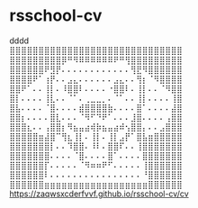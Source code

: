 # rsschool-cv
dddd<br>
⣿⣿⣿⣿⣿⣿⣿⣿⣿⣿⣿⣿⣿⣿⣿⣿⣿⣿⣿⣿⣿⣿⣿⣿⣿⣿⣿⣿⣿⣿<br>
⣿⣿⣿⣿⣿⣿⣿⣿⣿⡿⠛⠻⠿⠿⠿⠿⠿⠿⠟⠛⢻⣿⣿⣿⣿⣿⣿⣿⣿⣿<br>
⣿⣿⣿⣿⣿⣿⠟⣻⡟⠄⠄⠄⠄⠄⠄⠄⠄⠄⠄⠄⠄⢻⣟⠻⣿⣿⣿⣿⣿⣿<br>
⣿⣿⣿⣿⠟⠁⢰⡟⠄⠄⣠⣄⠄⠄⠄⠄⠄⠄⣠⣄⠄⠄⢻⡆⠈⠻⣿⣿⣿⣿<br>
⣿⣿⠟⠁⠄⠄⢸⡇⠄⠸⣿⣿⠇⠄⠄⠄⠄⠐⣿⣿⠇⠄⢸⡇⠄⠄⠈⠻⣿⣿<br>
⣿⡇⠄⠄⠄⠄⢸⣇⠄⠄⠈⠁⠄⢀⣀⣀⡀⠄⠈⠁⠄⠄⢸⡇⠄⠄⠄⠄⢸⣿<br>
⣿⣧⠄⠄⠄⠄⠈⣿⠄⠄⠄⠄⣾⣿⣿⣿⣿⣷⠄⠄⠄⠄⣿⠁⠄⠄⠄⠄⣼⣿<br>
⣿⣿⡆⠄⠄⠄⠄⣿⣇⠄⠄⠄⠈⠻⠋⠙⠟⠁⠄⠄⠄⣸⣿⠄⠄⠄⠄⢠⣿⣿<br>
⣿⣿⣿⣆⠄⠄⢠⣿⣿⡆⠻⣦⣤⣴⢾⡷⣦⣤⣴⠾⢢⣿⣿⡄⠄⠄⣠⣿⣿⣿<br>
⣿⣿⣿⣿⣿⣶⣼⣿⠉⢻⣆⢸⡇⠄⢸⡇⠄⢸⡇⣠⡟⠁⣿⣧⣶⣿⣿⣿⣿⣿<br>
⣿⣿⣿⣿⣿⣿⣿⡇⠄⠄⠹⣿⣿⠄⠸⠇⠄⣿⣿⠏⠄⠄⢸⣿⣿⣿⣿⣿⣿⣿<br>
⣿⣿⣿⣿⣿⣿⣿⠄⠄⠄⠄⠈⣿⠄⠄⠄⠄⣿⠁⠄⠄⠄⠄⣿⣿⣿⣿⣿⣿⣿<br>
⣿⣿⣿⣿⣿⣿⡏⠄⠄⠄⠄⠄⠈⠻⠶⠶⠟⠋⠄⠄⠄⠄⠄⢸⣿⣿⣿⣿⣿⣿<br>
⣿⣿⣿⣿⣿⣿⠇⠄⠄⠄⠄⠄⠄⠄⠄⠄⠄⠄⠄⠄⠄⠄⠄⠘⣿⣿⣿⣿⣿⣿<br>
⣿⣿⣿⣿⣿⣿⣶⣶⣶⣶⣶⣶⣶⣶⣶⣶⣶⣶⣶⣶⣶⣶⣶⣶⣿⣿⣿⣿⣿⣿<br>
https://zaqwsxcderfvvf.github.io/rsschool-cv/cv